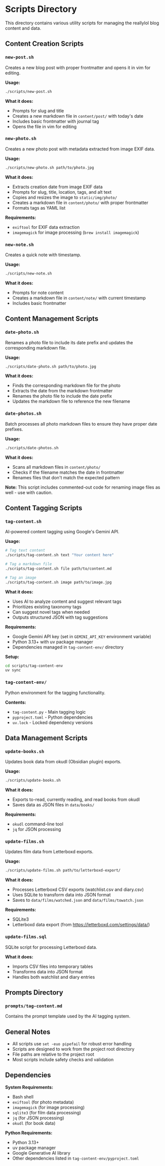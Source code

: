 # Scripts Directory

This directory contains various utility scripts for managing the reallylol blog content and data.

## Content Creation Scripts

### `new-post.sh`
Creates a new blog post with proper frontmatter and opens it in vim for editing.

**Usage:**
```bash
./scripts/new-post.sh
```

**What it does:**
- Prompts for slug and title
- Creates a new markdown file in `content/post/` with today's date
- Includes basic frontmatter with journal tag
- Opens the file in vim for editing

### `new-photo.sh`
Creates a new photo post with metadata extracted from image EXIF data.

**Usage:**
```bash
./scripts/new-photo.sh path/to/photo.jpg
```

**What it does:**
- Extracts creation date from image EXIF data
- Prompts for slug, title, location, tags, and alt text
- Copies and resizes the image to `static/img/photo/`
- Creates a markdown file in `content/photo/` with proper frontmatter
- Formats tags as YAML list

**Requirements:**
- `exiftool` for EXIF data extraction
- `imagemagick` for image processing (`brew install imagemagick`)

### `new-note.sh`
Creates a quick note with timestamp.

**Usage:**
```bash
./scripts/new-note.sh
```

**What it does:**
- Prompts for note content
- Creates a markdown file in `content/note/` with current timestamp
- Includes basic frontmatter

## Content Management Scripts

### `date-photo.sh`
Renames a photo file to include its date prefix and updates the corresponding markdown file.

**Usage:**
```bash
./scripts/date-photo.sh path/to/photo.jpg
```

**What it does:**
- Finds the corresponding markdown file for the photo
- Extracts the date from the markdown frontmatter
- Renames the photo file to include the date prefix
- Updates the markdown file to reference the new filename

### `date-photos.sh`
Batch processes all photo markdown files to ensure they have proper date prefixes.

**Usage:**
```bash
./scripts/date-photos.sh
```

**What it does:**
- Scans all markdown files in `content/photo/`
- Checks if the filename matches the date in frontmatter
- Renames files that don't match the expected pattern

**Note:** This script includes commented-out code for renaming image files as well - use with caution.

## Content Tagging Scripts

### `tag-content.sh`
AI-powered content tagging using Google's Gemini API.

**Usage:**
```bash
# Tag text content
./scripts/tag-content.sh text "Your content here"

# Tag a markdown file
./scripts/tag-content.sh file path/to/content.md

# Tag an image
./scripts/tag-content.sh image path/to/image.jpg
```

**What it does:**
- Uses AI to analyze content and suggest relevant tags
- Prioritizes existing taxonomy tags
- Can suggest novel tags when needed
- Outputs structured JSON with tag suggestions

**Requirements:**
- Google Gemini API key (set in `GEMINI_API_KEY` environment variable)
- Python 3.13+ with uv package manager
- Dependencies managed in `tag-content-env/` directory

**Setup:**
```bash
cd scripts/tag-content-env
uv sync
```

### `tag-content-env/`
Python environment for the tagging functionality.

**Contents:**
- `tag-content.py` - Main tagging logic
- `pyproject.toml` - Python dependencies
- `uv.lock` - Locked dependency versions

## Data Management Scripts

### `update-books.sh`
Updates book data from okudl (Obsidian plugin) exports.

**Usage:**
```bash
./scripts/update-books.sh
```

**What it does:**
- Exports to-read, currently reading, and read books from okudl
- Saves data as JSON files in `data/books/`

**Requirements:**
- `okudl` command-line tool
- `jq` for JSON processing

### `update-films.sh`
Updates film data from Letterboxd exports.

**Usage:**
```bash
./scripts/update-films.sh path/to/letterboxd-export/
```

**What it does:**
- Processes Letterboxd CSV exports (watchlist.csv and diary.csv)
- Uses SQLite to transform data into JSON format
- Saves to `data/films/watched.json` and `data/films/towatch.json`

**Requirements:**
- SQLite3
- Letterboxd data export (from https://letterboxd.com/settings/data/)

### `update-films.sql`
SQLite script for processing Letterboxd data.

**What it does:**
- Imports CSV files into temporary tables
- Transforms data into JSON format
- Handles both watchlist and diary entries

## Prompts Directory

### `prompts/tag-content.md`
Contains the prompt template used by the AI tagging system.

## General Notes

- All scripts use `set -euo pipefail` for robust error handling
- Scripts are designed to work from the project root directory
- File paths are relative to the project root
- Most scripts include safety checks and validation

## Dependencies

**System Requirements:**
- Bash shell
- `exiftool` (for photo metadata)
- `imagemagick` (for image processing)
- `sqlite3` (for film data processing)
- `jq` (for JSON processing)
- `okudl` (for book data)

**Python Requirements:**
- Python 3.13+
- uv package manager
- Google Generative AI library
- Other dependencies listed in `tag-content-env/pyproject.toml` 